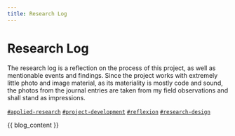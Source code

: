 ```yaml
---
title: Research Log
---
```

# Research Log
The research log is a reflection on the process of this project, as well as mentionable events and findings. Since the project works with extremely little photo and image material, as its materiality is mostly code and sound, the photos from the journal entries are taken from my field observations and shall stand as impressions.

<div>
    <a href="#applied-research" class="blogging-tag"><code>#applied-research</code></a>
    <a href="#project-development" class="blogging-tag"><code>#project-development</code></a>
    <a href="#reflexion" class="blogging-tag"><code>#reflexion</code></a>
    <a href="#research-design" class="blogging-tag"><code>#research-design</code></a>
</div>

{{ blog_content }}